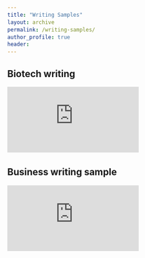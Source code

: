 ```yaml
---
title: "Writing Samples"
layout: archive
permalink: /writing-samples/
author_profile: true
header:
---
```


## Biotech writing

!["/images/NC.jpg"](https://github.com/cmflynn13/writing_samples/blob/master/Nanocarriers.pdf)

## Business writing sample

!["/images/SA.jpg"](https://github.com/cmflynn13/writing_samples/blob/master/Strategic%20Analysis%20.pdf)
